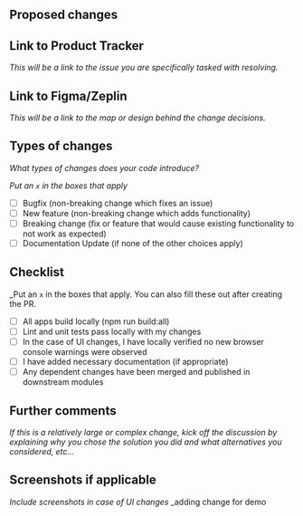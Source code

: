 ## Proposed changes


## Link to Product Tracker
*This will be a link to the issue you are specifically tasked with resolving.*

## Link to Figma/Zeplin

*This will be a link to the map or design behind the change decisions.*

## Types of changes

*What types of changes does your code introduce?*

_Put an `x` in the boxes that apply_

- [ ] Bugfix (non-breaking change which fixes an issue)
- [ ] New feature (non-breaking change which adds functionality)
- [ ] Breaking change (fix or feature that would cause existing functionality to not work as expected)
- [ ] Documentation Update (if none of the other choices apply)

## Checklist

_Put an `x` in the boxes that apply. You can also fill these out after creating the PR.

- [ ] All apps build locally (npm run build:all)
- [ ] Lint and unit tests pass locally with my changes
- [ ] In the case of UI changes, I have locally verified no new browser console warnings were observed
- [ ] I have added necessary documentation (if appropriate)
- [ ] Any dependent changes have been merged and published in downstream modules

## Further comments

*If this is a relatively large or complex change, kick off the discussion by explaining why you chose the solution you did and what alternatives you considered, etc...*

## Screenshots if applicable

 *Include screenshots in case of UI changes*
_adding change for demo
